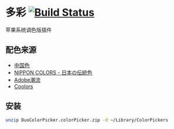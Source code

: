 # 多彩 [![Build Status](https://travis-ci.com/pythias/color-picker-macos.svg?branch=master)](https://travis-ci.com/pythias/color-picker-macos)

苹果系统调色版插件

## 配色来源

- [中国色](http://zhongguose.com/)
- [NIPPON COLORS - 日本の伝統色](https://nipponcolors.com/)
- [Adobe潮流](https://color.adobe.com/zh/trends)
- [Coolors](https://coolors.co/palettes/trending)

##  安装

```bash
unzip DuoColorPicker.colorPicker.zip -d ~/Library/ColorPickers
```
